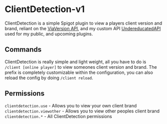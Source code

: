 # ClientDetection-v1

ClientDetection is a simple Spigot plugin to view a players client version and brand, reliant on the [ViaVersion API](https://www.spigotmc.org/resources/viaversion.19254/), and my custom API [UndereducatedAPI](https://gofile.io/d/ZAXkEy) used for my public, and upcoming plugins.

## Commands

ClientDetection is really simple and light weight, all you have to do is `/client [online player]` to view someones client version and brand. The prefix is completely customizable within the configuration, you can also reload the config by doing `/client reload`.

## Permissions

`clientdetection.use` - Allows you to view your own client brand<br>
`clientdetection.viewother` - Allows you to view other peoples client brand<br>
`clientdetection.*` - All ClientDetection permissions
